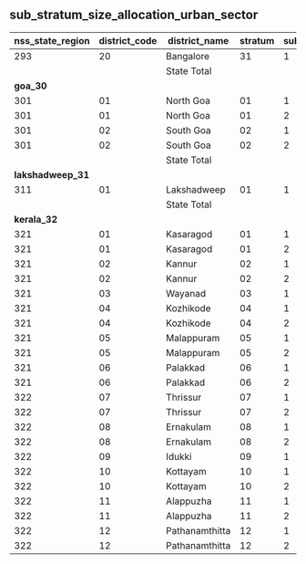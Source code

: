 ## sub_stratum_size_allocation_urban_sector
| nss_state_region | district_code | district_name | stratum | sub_stratum | size_zst | central_sample | state_sample |
|---|---|---|---|---|---|---|---|
| 293 | 20 | Bangalore | 31 | 1 | 13443 | 46 | 46 |
|  |  | State Total |  |  | 36874 | 168 | 168 |
| **goa_30** |  |  |  |  |  |  |  |
| 301 | 01 | North Goa | 01 | 1 | 703 | 4 | 4 |
| 301 | 01 | North Goa | 01 | 2 | 111 | 2 | 2 |
| 301 | 02 | South Goa | 02 | 1 | 313 | 2 | 2 |
| 301 | 02 | South Goa | 02 | 2 | 325 | 4 | 4 |
|  |  | State Total |  |  | 1452 | 12 | 12 |
| **lakshadweep_31** |  |  |  |  |  |  |  |
| 311 | 01 | Lakshadweep | 01 | 1 | 62 | 8 | 0 |
|  |  | State Total |  |  | 62 | 8 | 0 |
| **kerala_32** |  |  |  |  |  |  |  |
| 321 | 01 | Kasaragod | 01 | 1 | 282 | 4 | 4 |
| 321 | 01 | Kasaragod | 01 | 2 | 228 | 2 | 2 |
| 321 | 02 | Kannur | 02 | 1 | 1852 | 12 | 12 |
| 321 | 02 | Kannur | 02 | 2 | 534 | 4 | 4 |
| 321 | 03 | Wayanad | 03 | 1 | 54 | 2 | 2 |
| 321 | 04 | Kozhikode | 04 | 1 | 834 | 8 | 8 |
| 321 | 04 | Kozhikode | 04 | 2 | 1322 | 10 | 10 |
| 321 | 05 | Malappuram | 05 | 1 | 196 | 4 | 4 |
| 321 | 05 | Malappuram | 05 | 2 | 490 | 14 | 14 |
| 321 | 06 | Palakkad | 06 | 1 | 210 | 4 | 4 |
| 321 | 06 | Palakkad | 06 | 2 | 413 | 4 | 4 |
| 322 | 07 | Thrissur | 07 | 1 | 1003 | 10 | 10 |
| 322 | 07 | Thrissur | 07 | 2 | 903 | 10 | 10 |
| 322 | 08 | Ernakulam | 08 | 1 | 1490 | 10 | 10 |
| 322 | 08 | Ernakulam | 08 | 2 | 1983 | 10 | 10 |
| 322 | 09 | Idukki | 09 | 1 | 105 | 2 | 2 |
| 322 | 10 | Kottayam | 10 | 1 | 453 | 2 | 2 |
| 322 | 10 | Kottayam | 10 | 2 | 430 | 4 | 4 |
| 322 | 11 | Alappuzha | 11 | 1 | 919 | 6 | 6 |
| 322 | 11 | Alappuzha | 11 | 2 | 457 | 4 | 4 |
| 322 | 12 | Pathanamthitta | 12 | 1 | 63 | 2 | 2 |
| 322 | 12 | Pathanamthitta | 12 | 2 | 141 | 2 | 2 |
